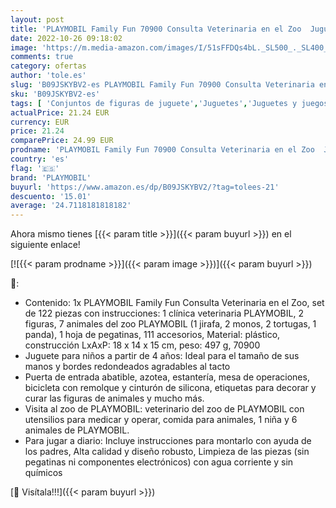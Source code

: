 ```yaml
---
layout: post
title: 'PLAYMOBIL Family Fun 70900 Consulta Veterinaria en el Zoo  Juguetes para niños a partir de 4 años'
date: 2022-10-26 09:18:02
image: 'https://m.media-amazon.com/images/I/51sFFDQs4bL._SL500_._SL400_.jpg'
comments: true
category: ofertas
author: 'tole.es'
slug: 'B09JSKYBV2-es PLAYMOBIL Family Fun 70900 Consulta Veterinaria en el Zoo...'
sku: 'B09JSKYBV2-es'
tags: [ 'Conjuntos de figuras de juguete','Juguetes','Juguetes y juegos','Muñecos y figuras','playmobil','🇪🇸', ]
actualPrice: 21.24 EUR
currency: EUR
price: 21.24
comparePrice: 24.99 EUR
prodname: 'PLAYMOBIL Family Fun 70900 Consulta Veterinaria en el Zoo  Juguetes para niños a partir de 4 años'
country: 'es'
flag: '🇪🇸'
brand: 'PLAYMOBIL'
buyurl: 'https://www.amazon.es/dp/B09JSKYBV2/?tag=tolees-21'
descuento: '15.01'
average: '24.7118181818182'
---
```


Ahora mismo tienes [{{< param title >}}]({{< param buyurl >}}) en el siguiente enlace!

[![{{< param prodname >}}]({{< param image >}})]({{< param buyurl >}})

🔎:

- Contenido: 1x PLAYMOBIL Family Fun Consulta Veterinaria en el Zoo, set de 122 piezas con instrucciones: 1 clínica veterinaria PLAYMOBIL, 2 figuras, 7 animales del zoo PLAYMOBIL (1 jirafa, 2 monos, 2 tortugas, 1 panda), 1 hoja de pegatinas, 111 accesorios, Material: plástico, construcción LxAxP: 18 x 14 x 15 cm, peso: 497 g, 70900
- Juguete para niños a partir de 4 años: Ideal para el tamaño de sus manos y bordes redondeados agradables al tacto
- Puerta de entrada abatible, azotea, estantería, mesa de operaciones, bicicleta con remolque y cinturón de silicona, etiquetas para decorar y curar las figuras de animales y mucho más.
- Visita al zoo de PLAYMOBIL: veterinario del zoo de PLAYMOBIL con utensilios para medicar y operar, comida para animales, 1 niña y 6 animales de PLAYMOBIL.
- Para jugar a diario: Incluye instrucciones para montarlo con ayuda de los padres, Alta calidad y diseño robusto, Limpieza de las piezas (sin pegatinas ni componentes electrónicos) con agua corriente y sin químicos

[🛒 Visítala!!!]({{< param buyurl >}})
